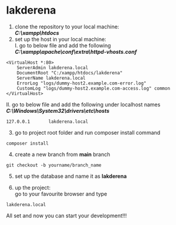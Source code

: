 # lakderena

1. clone the repository to your local machine:<br>
**_C:\xampp\htdocs_**
2. set up the host in your local machine:</br>
I. go to below file and add the following <br> **_C:\xampp\apache\conf\extra\httpd-vhosts.conf_**<br>

```
<VirtualHost *:80>
    ServerAdmin lakderena.local
    DocumentRoot "C:/xampp/htdocs/lakderena"
    ServerName lakderena.local
    ErrorLog "logs/dummy-host2.example.com-error.log"
    CustomLog "logs/dummy-host2.example.com-access.log" common
</VirtualHost>
```

II. go to below file and add the following under localhost names
**_C:\Windows\System32\drivers\etc\hosts_**

```
127.0.0.1		lakderena.local
```

3. go to project root folder and run composer install command

```
composer install
```

4. create a new branch from **main** branch

```
git checkout -b yourname/branch_name
```

5. set up the database and name it as **lakderena**

6. up the project:<br>
go to your favourite browser and type 

```
lakderena.local
```

All set and now you can start your development!!!



